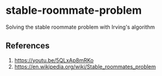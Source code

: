 # stable-roommate-problem
Solving the stable roommate problem with Irving's algorithm

## References

1. https://youtu.be/5QLxAp8mRKo
2. https://en.wikipedia.org/wiki/Stable_roommates_problem
